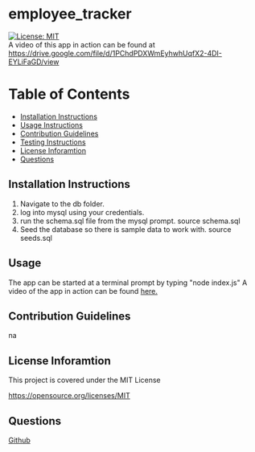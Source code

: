# employee_tracker
[![License: MIT](https://img.shields.io/badge/License-MIT-yellow.svg)](https://opensource.org/licenses/MIT)     
	A video of this app in action can be found at
	https://drive.google.com/file/d/1PChdPDXWmEyhwhUqfX2-4DI-EYLiFaGD/view

Table of Contents
=================
* [Installation Instructions](#installation-instructions)
* [Usage Instructions](#usage)
* [Contribution Guidelines](#contribution-guidelines)
* [Testing Instructions](#testing-instructions)
* [License Inforamtion](#license-inforamtion)
* [Questions](#questions)
## Installation Instructions
1.  Navigate to the db folder.
2.  log into mysql using your credentials.
3.  run the schema.sql file from the mysql prompt.
    source schema.sql
4. Seed the database so there is sample data to work with.
    source seeds.sql

## Usage
The app can be started at a terminal prompt by typing "node index.js"
A video of the app in action can be found [here.](https://drive.google.com/file/d/15n32ffiasV-DbrhZNfjQisT_lXyw8wwX/view)

## Contribution Guidelines
na

## License Inforamtion
This project is covered under the MIT License

https://opensource.org/licenses/MIT
## Questions
[Github](https://github.com/yeagermeister/employee_tracker/)

